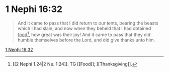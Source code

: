 # 1 Nephi 16:32

> And it came to pass that I did return to our tents, bearing the beasts which I had slain; and now when they beheld that I had obtained <u>food</u>[^a], how great was their joy! And it came to pass that they did humble themselves before the Lord, and did give thanks unto him.

[1 Nephi 16:32](https://www.churchofjesuschrist.org/study/scriptures/bofm/1-ne/16?lang=eng&id=p32#p32)


[^a]: [[2 Nephi 1.24|2 Ne. 1:24]]. TG [[Food]]; [[Thanksgiving]].

